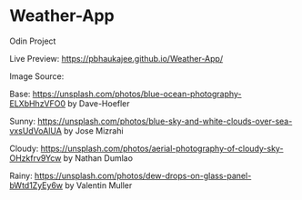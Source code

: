 # Weather-App

Odin Project

Live Preview: https://pbhaukajee.github.io/Weather-App/

Image Source:

Base: https://unsplash.com/photos/blue-ocean-photography-ELXbHhzVFO0 by Dave-Hoefler

Sunny: https://unsplash.com/photos/blue-sky-and-white-clouds-over-sea-vxsUdVoAlUA by Jose Mizrahi

Cloudy: https://unsplash.com/photos/aerial-photography-of-cloudy-sky-OHzkfrv9Ycw by Nathan Dumlao

Rainy: https://unsplash.com/photos/dew-drops-on-glass-panel-bWtd1ZyEy6w by Valentin Muller
